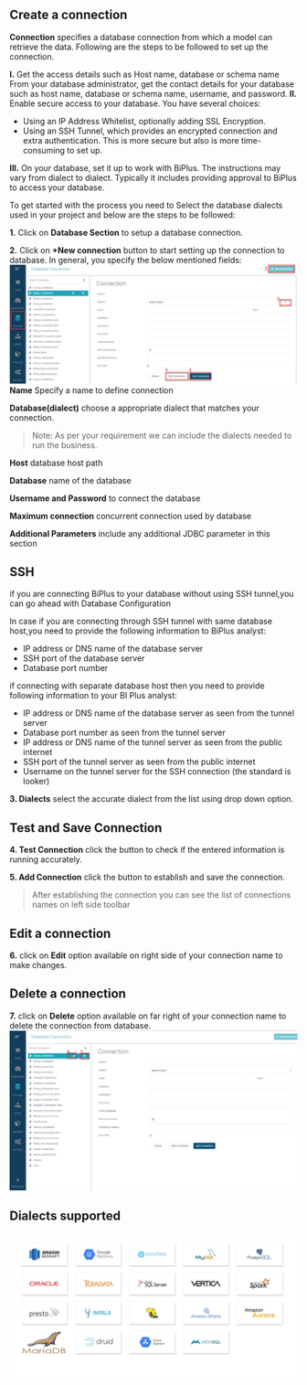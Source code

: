 
## Create  a connection 


   **Connection** specifies a database connection from which a model can retrieve the data. Following are the steps to be followed to set up the connection.
   
**I.**  Get the access details such as Host name, database or schema name
From your database administrator, get the contact details for your database such as host name, database or schema name, username, and password.
**II.** Enable secure access to your database. You have several choices:
  -  Using an IP Address Whitelist, optionally adding SSL Encryption.
  - Using an SSH Tunnel, which provides an encrypted connection and extra authentication. This is more secure but also is more time-consuming to set up. 

**III.** On your database, set it up to work with BiPlus. The instructions may vary from dialect to dialect. Typically it includes providing approval to BiPlus to access your database.
   
  To get started with the process you need to Select the database dialects used in your project and below are the steps to be followed:
 
  **1.** Click on **Database Section** to setup a database connection.

  **2.** Click on **+New connection**  button to start setting up the connection to database. In general, you specify the below mentioned fields:
 ![enter image description here](https://raw.githubusercontent.com/sv18042016/fp1/master/images/demo%20image.png)
  **Name** Specify a name to define connection
  
 **Database(dialect)** choose a appropriate dialect that matches your connection. 
   
>Note: As per your requirement we can include the dialects needed to run the business.

 **Host**  database host path
 
 **Database** name of the database

 **Username and Password** to connect the database

 **Maximum connection** concurrent connection used by database

 **Additional Parameters** include any additional JDBC parameter in this section

   
## SSH 

 if you are connecting BiPlus to your database without using SSH tunnel,you can go ahead with Database Configuration

In case if you are connecting through SSH tunnel with same database host,you need to provide the following information to BiPlus analyst:

- IP address or DNS name of the database server
- SSH port of the database server
- Database port number

if connecting with separate database host then you need to provide following information to your BI Plus analyst:
- IP address or DNS name of the database server as seen from the tunnel server
- Database port number as seen from the tunnel server
- IP address or DNS name of the tunnel server as seen from the public internet
- SSH port of the tunnel server as seen from the public internet
- Username on the tunnel server for the SSH connection (the standard is looker)

**3. Dialects** select the accurate dialect from the list using drop down option.

## Test and Save Connection

**4. Test Connection** click the button to check if the entered information is running accurately.

**5. Add Connection** click the button to establish and save the connection.

>After establishing the connection you can see the list of connections names on left side toolbar

## Edit a connection

   **6.** click on **Edit** option available on right side of your connection name to make changes.

## Delete a connection

**7.** click on **Delete** option available on far right of your connection name to delete the connection from database.
![enter image description here](https://raw.githubusercontent.com/sv18042016/fp1/master/images/database%202.png)

##  Dialects supported

![enter image description here](https://raw.githubusercontent.com/sv18042016/fp1/3bbaa9982fbbf193443bb882f359d2b1cf683390/images/dialects.png)
<!--stackedit_data:
eyJoaXN0b3J5IjpbLTIwODIwOTU4NTMsLTgxNDczNTY5NywtND
E4MTg4MDk0LDE2NTQ4MzA4NzEsNjk2ODY0OTE1LDEzNjQ3NDI3
MTMsLTE4NDE0OTkyOSwtNzI0NDQ5NzgsMTYzODExNzg4MiwtMT
I3MTA5OTQzNl19
-->